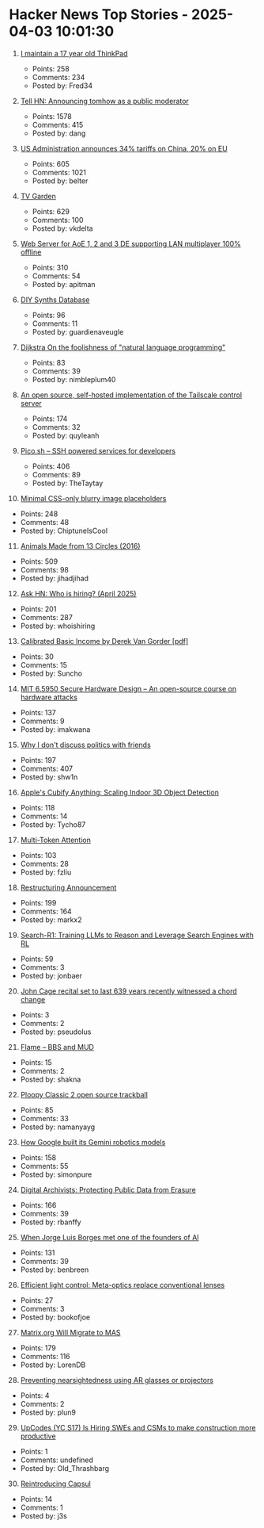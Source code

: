 # Hacker News Top Stories - 2025-04-03 10:01:30

1. [I maintain a 17 year old ThinkPad](https://pilledtexts.com/why-i-use-a-17-year-old-thinkpad/)
   - Points: 258
   - Comments: 234
   - Posted by: Fred34

2. [Tell HN: Announcing tomhow as a public moderator](undefined)
   - Points: 1578
   - Comments: 415
   - Posted by: dang

3. [US Administration announces 34% tariffs on China, 20% on EU](https://www.bbc.com/news/live/c1dr7vy39eet)
   - Points: 605
   - Comments: 1021
   - Posted by: belter

4. [TV Garden](https://tv.garden/)
   - Points: 629
   - Comments: 100
   - Posted by: vkdelta

5. [Web Server for AoE 1, 2 and 3 DE supporting LAN multiplayer 100% offline](https://github.com/luskaner/ageLANServer)
   - Points: 310
   - Comments: 54
   - Posted by: apitman

6. [DIY Synths Database](https://diy-synths.snnkv.com/)
   - Points: 96
   - Comments: 11
   - Posted by: guardienaveugle

7. [Dijkstra On the foolishness of "natural language programming"](https://www.cs.utexas.edu/~EWD/transcriptions/EWD06xx/EWD667.html)
   - Points: 83
   - Comments: 39
   - Posted by: nimbleplum40

8. [An open source, self-hosted implementation of the Tailscale control server](https://github.com/juanfont/headscale)
   - Points: 174
   - Comments: 32
   - Posted by: quyleanh

9. [Pico.sh – SSH powered services for developers](https://pico.sh/)
   - Points: 406
   - Comments: 89
   - Posted by: TheTaytay

10. [Minimal CSS-only blurry image placeholders](https://leanrada.com/notes/css-only-lqip/)
   - Points: 248
   - Comments: 48
   - Posted by: ChiptuneIsCool

11. [Animals Made from 13 Circles (2016)](https://www.dorithegiant.com/2016/05/13-animals-made-from-13-circles.html)
   - Points: 509
   - Comments: 98
   - Posted by: jihadjihad

12. [Ask HN: Who is hiring? (April 2025)](undefined)
   - Points: 201
   - Comments: 287
   - Posted by: whoishiring

13. [Calibrated Basic Income by Derek Van Gorder [pdf]](https://www.greshm.org/files/2025-04-01-calibrated-basic-income.pdf)
   - Points: 30
   - Comments: 15
   - Posted by: Suncho

14. [MIT 6.5950 Secure Hardware Design – An open-source course on hardware attacks](https://shd.mit.edu/home/)
   - Points: 137
   - Comments: 9
   - Posted by: imakwana

15. [Why I don't discuss politics with friends](https://shwin.co/blog/why-i-dont-discuss-politics-with-friends)
   - Points: 197
   - Comments: 407
   - Posted by: shw1n

16. [Apple's Cubify Anything: Scaling Indoor 3D Object Detection](https://github.com/apple/ml-cubifyanything)
   - Points: 118
   - Comments: 14
   - Posted by: Tycho87

17. [Multi-Token Attention](https://arxiv.org/abs/2504.00927)
   - Points: 103
   - Comments: 28
   - Posted by: fzliu

18. [Restructuring Announcement](https://automattic.com/2025/04/02/restructuring-announcement/)
   - Points: 199
   - Comments: 164
   - Posted by: markx2

19. [Search-R1: Training LLMs to Reason and Leverage Search Engines with RL](https://arxiv.org/abs/2503.09516)
   - Points: 59
   - Comments: 3
   - Posted by: jonbaer

20. [John Cage recital set to last 639 years recently witnessed a chord change](https://www.spectator.co.uk/article/what-were-we-all-doing-here-my-600-mile-trip-to-hear-an-organ-play-a-d-natural/)
   - Points: 3
   - Comments: 2
   - Posted by: pseudolus

21. [Flame – BBS and MUD](https://www.ucc.asn.au/services/flame.ucc)
   - Points: 15
   - Comments: 2
   - Posted by: shakna

22. [Ploopy Classic 2 open source trackball](https://blog.ploopy.co/the-classic-2-is-here-186)
   - Points: 85
   - Comments: 33
   - Posted by: namanyayg

23. [How Google built its Gemini robotics models](https://blog.google/products/gemini/how-we-built-gemini-robotics/)
   - Points: 158
   - Comments: 55
   - Posted by: simonpure

24. [Digital Archivists: Protecting Public Data from Erasure](https://spectrum.ieee.org/digital-archive)
   - Points: 166
   - Comments: 39
   - Posted by: rbanffy

25. [When Jorge Luis Borges met one of the founders of AI](https://resobscura.substack.com/p/when-jorge-luis-borges-met-one-of)
   - Points: 131
   - Comments: 39
   - Posted by: benbreen

26. [Efficient light control: Meta-optics replace conventional lenses](https://phys.org/news/2025-03-efficient-meta-optics-conventional-lenses.html)
   - Points: 27
   - Comments: 3
   - Posted by: bookofjoe

27. [Matrix.org Will Migrate to MAS](https://matrix.org/blog/2025/04/matrix-auth-service/)
   - Points: 179
   - Comments: 116
   - Posted by: LorenDB

28. [Preventing nearsightedness using AR glasses or projectors](http://nixon-development.com/fp/nearsightedness.htm)
   - Points: 4
   - Comments: 2
   - Posted by: plun9

29. [UpCodes (YC S17) Is Hiring SWEs and CSMs to make construction more productive](https://up.codes/careers?utm_source=HN)
   - Points: 1
   - Comments: undefined
   - Posted by: Old_Thrashbarg

30. [Reintroducing Capsul](https://capsul.bearblog.dev/reintroducing-capsul/)
   - Points: 14
   - Comments: 1
   - Posted by: j3s

